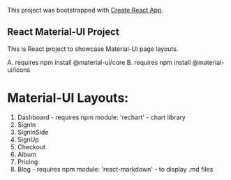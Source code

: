 This project was bootstrapped with [Create React App](https://github.com/facebook/create-react-app).

## React Material-UI Project

This is React project to showcase Material-UI page layouts.

A. requires npm install @material-ui/core
B. requires npm install @material-ui/icons

# Material-UI Layouts:

1. Dashboard - requires npm module: 'rechart' - chart library
2. SignIn
3. SignInSide
4. SignUp
5. Checkout
6. Album
7. Pricing
8. Blog - requires npm module: 'react-markdown' - to display .md files
